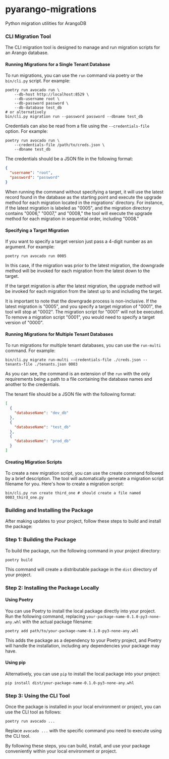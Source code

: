 # pyarango-migrations
Python migration utilities for ArangoDB

### CLI Migration Tool

The CLI migration tool is designed to manage and run migration scripts for an Arango database.

#### Running Migrations for a Single Tenant Database

To run migrations, you can use the `run` command via poetry or the `bin/cli.py` script. For example:

```shell
poetry run avocado run \
    --db-host http://localhost:8529 \
    --db-username root \
    --db-password password \
    --db-database test_db
# or alternatively
bin/cli.py migration run --password password --dbname test_db
```

Credentials can also be read from a file using the `--credentials-file` option. For example:

```shell
poetry run avocado run \
    --credentials-file /path/to/creds.json \
    --dbname test_db
````

The credentials should be a JSON file in the following format:

```json
{
  "username": "root",
  "password": "password"
}
```

When running the command without specifying a target, it will use the latest record found in the database as the starting point and execute the upgrade method for each migration located in the migrations' directory. For instance, if the latest migration is labeled as "0005", and the migration directory contains "0006," "0007," and "0008," the tool will execute the upgrade method for each migration in sequential order, including "0008."

#### Specifying a Target Migration

If you want to specify a target version just pass a 4-digit number as an argument. For example:

```shell
poetry run avocado run 0005
```

In this case, if the migration was prior to the latest migration, the downgrade method will be invoked for each migration from the latest down to the target.

If the target migration is after the latest migration, the upgrade method will be invoked for each migration from the latest up to and including the target.

It is important to note that the downgrade process is non-inclusive. If the latest migration is "0005", and you specify a target migration of "0001", the tool will stop at "0002". The migration script for "0001" will not be executed. To remove a migration script "0001", you would need to specify a target version of "0000".

#### Running Migrations for Multiple Tenant Databases

To run migrations for multiple tenant databases, you can use the `run-multi` command. For example:

```shell
bin/cli.py migrate run-multi --credentials-file ./creds.json --tenants-file ./tenants.json 0003
```

As you can see, the command is an extension of the `run` with the only requirements being a path to a file containing the database names and another to the credentials.

The tenant file should be a JSON file with the following format:

```json
[
  {
    "databaseName": "dev_db"
  },
  {
    "databaseName": "test_db"
  },
  {
    "databaseName": "prod_db"
  }
]
```

#### Creating Migration Scripts

To create a new migration script, you can use the create command followed by a brief description. The tool will automatically generate a migration script filename for you. Here's how to create a migration script:

```shell
bin/cli.py run create third_one # should create a file named 0003_third_one.py
```

### Building and Installing the Package

After making updates to your project, follow these steps to build and install the package:

### Step 1: Building the Package

To build the package, run the following command in your project directory:

```shell
poetry build
```

This command will create a distributable package in the `dist` directory of your project.

### Step 2: Installing the Package Locally

#### Using Poetry

You can use Poetry to install the local package directly into your project. Run the following command, replacing `your-package-name-0.1.0-py3-none-any.whl` with the actual package filename:

```shell
poetry add path/to/your-package-name-0.1.0-py3-none-any.whl
```

This adds the package as a dependency to your Poetry project, and Poetry will handle the installation, including any dependencies your package may have.

#### Using pip

Alternatively, you can use `pip` to install the local package into your project:

```shell
pip install dist/your-package-name-0.1.0-py3-none-any.whl
```

### Step 3: Using the CLI Tool

Once the package is installed in your local environment or project, you can use the CLI tool as follows:

```shell
poetry run avocado ...
```

Replace `avocado ...` with the specific command you need to execute using the CLI tool.

By following these steps, you can build, install, and use your package conveniently within your local environment or project.
